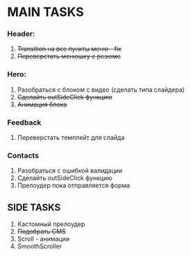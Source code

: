 # MAIN TASKS

### Header:

1. ~~Transition на все пункты меню - fix~~
2. ~~Переверстать менюшку с резюме~~

### Hero:

1. Разобраться с блоком с видео (сделать типа слайдера)
2. ~~Сделайть outSideClick функцию~~
3. ~~Анимация блока~~

### Feedback

1. Переверстать темплейт для слайда

### Contacts

1. Разобраться с ошибкой валидации
2. Сделайть outSideClick функцию
3. Прелоудер пока отправляется форма

## SIDE TASKS

1. Кастомный прелоудер
2. ~~Подобрать CMS~~
3. Scroll - анимации
4. SmoothScroller
